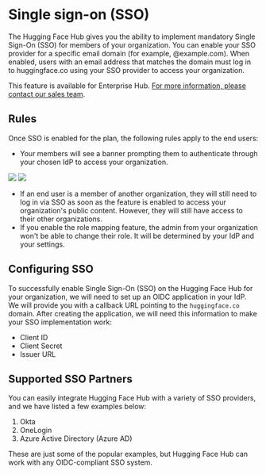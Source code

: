 # Single sign-on (SSO)

The Hugging Face Hub gives you the ability to implement mandatory Single Sign-On (SSO) for members of your organization. You can enable your SSO provider for a specific email domain (for example, @example.com). When enabled, users with an email address that matches the domain must log in to huggingface.co using your SSO provider to access your organization.

<Tip warning={true}>
This feature is available for Enterprise Hub. <a href="mailto:sales@huggingface.co" target="_blank">For more information, please contact our sales team</a>.
</Tip>


## Rules

Once SSO is enabled for the plan, the following rules apply to the end users:

- Your members will see a banner prompting them to authenticate through your chosen IdP to access your organization.


<div class="flex justify-center">
<img class="block dark:hidden" src="https://huggingface.co/datasets/huggingface/documentation-images/resolve/main/hub/security-sso-prompt.png"/>
<img class="hidden dark:block" src="https://huggingface.co/datasets/huggingface/documentation-images/resolve/main/hub/security-sso-prompt-dark.png"/>
</div>

- If an end user is a member of another organization, they will still need to log in via SSO as soon as the feature is enabled to access your organization's public content. However, they will still have access to their other organizations.
- If you enable the role mapping feature, the admin from your organization won't be able to change their role. It will be determined by your IdP and your settings.

## Configuring SSO

To successfully enable Single Sign-On (SSO) on the Hugging Face Hub for your organization, we will need to set up an OIDC application in your IdP. We will provide you with a callback URL pointing to the `huggingface.co` domain. After creating the application, we will need this information to make your SSO implementation work:

- Client ID
- Client Secret
- Issuer URL

## Supported SSO Partners
You can easily integrate Hugging Face Hub with a variety of SSO providers, and we have listed a few examples below:

1. Okta
2. OneLogin
3. Azure Active Directory (Azure AD)

These are just some of the popular examples, but Hugging Face Hub can work with any OIDC-compliant SSO system.